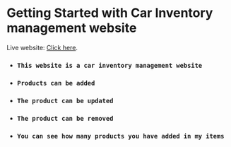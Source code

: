# Getting Started with Car Inventory management website

Live website: [Click here](https://assignment-11-306c4.web.app/).

- ### `This website is a car inventory management website`
- ### `Products can be added`
- ### `The product can be updated`
- ### `The product can be removed`
- ### `You can see how many products you have added in my items`
